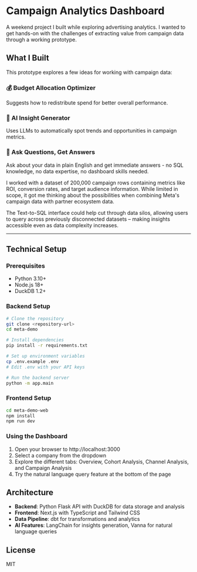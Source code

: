 # Campaign Analytics Dashboard

A weekend project I built while exploring advertising analytics. I wanted to get hands-on with the challenges of extracting value from campaign data through a working prototype.

## What I Built

This prototype explores a few ideas for working with campaign data:

### 💰 Budget Allocation Optimizer
Suggests how to redistribute spend for better overall performance.

### 🤖 AI Insight Generator
Uses LLMs to automatically spot trends and opportunities in campaign metrics.

### 💬 Ask Questions, Get Answers
Ask about your data in plain English and get immediate answers - no SQL knowledge, no data expertise, no dashboard skills needed.

I worked with a dataset of 200,000 campaign rows containing metrics like ROI, conversion rates, and target audience information. While limited in scope, it got me thinking about the possibilities when combining Meta's campaign data with partner ecosystem data.

The Text-to-SQL interface could help cut through data silos, allowing users to query across previously disconnected datasets – making insights accessible even as data complexity increases.

---

## Technical Setup

### Prerequisites

- Python 3.10+
- Node.js 18+
- DuckDB 1.2+

### Backend Setup

```bash
# Clone the repository
git clone <repository-url>
cd meta-demo

# Install dependencies
pip install -r requirements.txt

# Set up environment variables
cp .env.example .env
# Edit .env with your API keys

# Run the backend server
python -m app.main
```

### Frontend Setup

```bash
cd meta-demo-web
npm install
npm run dev
```

### Using the Dashboard

1. Open your browser to http://localhost:3000
2. Select a company from the dropdown
3. Explore the different tabs: Overview, Cohort Analysis, Channel Analysis, and Campaign Analysis
4. Try the natural language query feature at the bottom of the page

## Architecture

- **Backend**: Python Flask API with DuckDB for data storage and analysis
- **Frontend**: Next.js with TypeScript and Tailwind CSS
- **Data Pipeline**: dbt for transformations and analytics
- **AI Features**: LangChain for insights generation, Vanna for natural language queries

## License

MIT